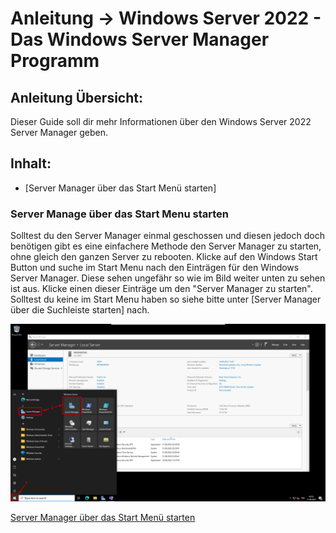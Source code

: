 # Anleitung -> Windows Server 2022 - Das Windows Server Manager Programm

## Anleitung Übersicht:
Dieser Guide soll dir mehr Informationen über den Windows Server 2022 Server Manager geben.

## Inhalt:

- [Server Manager über das Start Menü starten]


### Server Manage über das Start Menu starten
Solltest du den Server Manager einmal geschossen und diesen jedoch doch benötigen gibt es eine einfachere Methode den Server Manager zu starten, ohne gleich den ganzen Server zu rebooten.
Klicke auf den Windows Start Button und suche im Start Menu nach den Einträgen für den Windows Server Manager. Diese sehen ungefähr so wie im Bild weiter unten zu sehen ist aus. Klicke einen dieser Einträge um den "Server Manager zu starten". Solltest du keine im Start Menu haben so siehe bitte unter [Server Manager über die Suchleiste starten] nach.

![image](https://github.com/GeraldLeikam/tutorials/blob/master/images/windows/server/server_manager/windows_server_2022_server_manager_start_start_menu.png)


[Server Manager über das Start Menü starten](#server-manage-über-das-start-menu-starten)